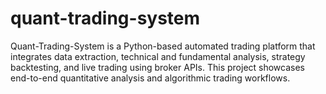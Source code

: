 # quant-trading-system
Quant-Trading-System is a Python-based automated trading platform that integrates data extraction, technical and fundamental analysis, strategy backtesting, and live trading using broker APIs. This project showcases end-to-end quantitative analysis and algorithmic trading workflows.
